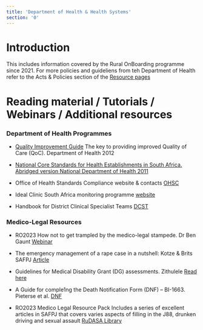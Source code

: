 ```yaml
---
title: 'Department of Health & Health Systems'
section: '0'
---
```

# Introduction

This includes information covered by the Rural OnBoarding programme since 2021. For more policies and guideliens from teh Department of Health refer to the Acts & Policies section of the [Resource pages](https://rudasa.org.za/resources/other/acts-policies)

# Reading material / Tutorials / Webinars / Additional resources

### Department of Health Programmes

* [Quality Improvement Guide](https://www.knowledgehub.org.za/system/files/elibdownloads/2019-07/2.%2520Quality%2520Improvement%2520Guide%25202012-3.pdf) The key to providing improved Quality of Care (QoC). Department of Health 2012

* [National Core Standards for Health Establishments in South Africa. Abridged version National Department of Health 2011](https://static.pmg.org.za/docs/120215abridge_0.pdf)

* Office of Health Standards Compliance website & contacts [OHSC](https://ohsc.org.za)

* Ideal Clinic South Africa monitoring programme [website](https://www.idealhealthfacility.org.za)

* Handbook for District Clinical Specialist Teams [DCST](https://www.knowledgehub.org.za/system/files/elibdownloads/2019-07/Handbook%2520for%2520DCSTs%25202014.pdf)

### Medico-Legal Resources

* RO2023 How not to get trampled by the medico-legal stampede. Dr Ben Gaunt [Webinar](https://www.youtube.com/watch?v=BurjV1XXv7A)

* The emergency management of a rape case in a nutshell: Kotze & Brits SAFPJ [Article](https://safpj.co.za/index.php/safpj/article/view/4788/56940)

* Guidelines for Medical Disability Grant (DG) assessments. Zithulele  [Read here](http://www.zithulele.org/uploads/4/1/4/2/4142372/guidelines_for_medical_dg_assessments.pdf)

* A Guide for comple1ng the Death Notification Form (DNF) – BI-1663. Pieterse et al. [DNF](https://www.samrc.ac.za/sites/default/files/files/2017-07-03/codcapril09.pdf)

* RO2023 Medico Legal Resource Pack Includes a series of excellent articles in SAFPJ that covers varies aspects of filling in the J88, drunken driving and sexual assault [RuDASA Library](https://drive.google.com/drive/u/1/folders/1NseulsA6vVh4ZhsHoYME5vPVyG3eZJv1)

<!--
    This is a comment and is not displayed on the website. Do not alter this text between arrows (->).
    To change the content in this file, simply retype/ copy+paste any text above, as you would in a normal text file/ word document.

    The hashtag ( # ) symbols followed by a space and then text show a heading. The more #s you have, the smaller/"less important" the heading. You can add up to 6 # but we suggest max 4 #. make sure each heading is on a separate line.

    The single star ( * ) followed by a space and then text shows an item in a bulleted list. Make sure each item is on a separate line. 
    
    The number (e.g., "1." "2." etc.) followed by a space and then text shows an item in a numbered list. Make sure each item is on a separate line. 

    The text surrounded by double stars ( ** ) with no space show bold text.

    The text surrounded by single stars ( * ) with no space show italic text.

    Links are created by putting the text you want to show in square brackets ( [] ) followed by the link in round brackets ( () ). For example, [RuReSA](https://ruresa.org.za/) will show as RuReSA and link to the RuReSA website.

    Please refer to the "HOW TO USE" or "HOW TO USE SHORT" files for more information.
 -->
